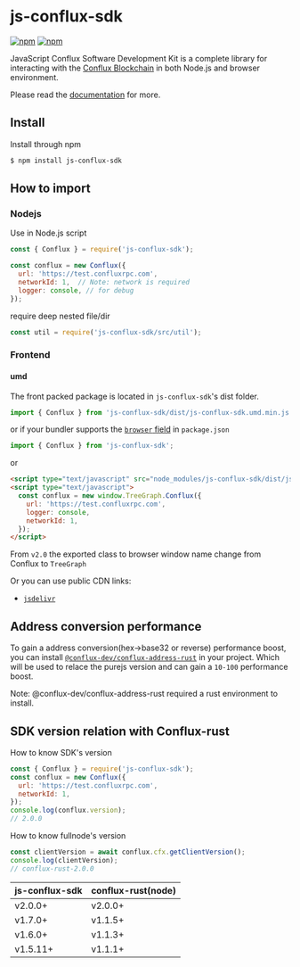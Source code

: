 # js-conflux-sdk

[![npm](https://img.shields.io/npm/v/js-conflux-sdk.svg)](https://www.npmjs.com/package/js-conflux-sdk)
[![npm](https://img.shields.io/npm/dm/js-conflux-sdk.svg)](https://www.npmjs.com/package/js-conflux-sdk)

JavaScript Conflux Software Development Kit is a complete library for interacting with the [Conflux Blockchain](https://developer.confluxnetwork.org/) in both Node.js and browser environment.

Please read the [documentation](https://confluxnetwork.gitbook.io/js-conflux-sdk/) for more.

## Install

Install through npm

```sh
$ npm install js-conflux-sdk
```

## How to import

### Nodejs

Use in Node.js script

```javascript
const { Conflux } = require('js-conflux-sdk');

const conflux = new Conflux({
  url: 'https://test.confluxrpc.com',
  networkId: 1,  // Note: network is required
  logger: console, // for debug
});
```

require deep nested file/dir

```javascript
const util = require('js-conflux-sdk/src/util');
```

### Frontend

#### umd

The front packed package is located in `js-conflux-sdk`'s dist folder.

```javascript
import { Conflux } from 'js-conflux-sdk/dist/js-conflux-sdk.umd.min.js';
```

or if your bundler supports the [`browser` field](https://docs.npmjs.com/files/package.json#browser) in `package.json`

```javascript
import { Conflux } from 'js-conflux-sdk';
```

or

```html
<script type="text/javascript" src="node_modules/js-conflux-sdk/dist/js-conflux-sdk.umd.min.js"></script>
<script type="text/javascript">
  const conflux = new window.TreeGraph.Conflux({
    url: 'https://test.confluxrpc.com',
    logger: console,
    networkId: 1,
  });
</script>
```

From `v2.0` the exported class to browser window name change from Conflux to `TreeGraph`

Or you can use public CDN links:

* [`jsdelivr`](https://cdn.jsdelivr.net/npm/js-conflux-sdk/dist/js-conflux-sdk.umd.min.js)

## Address conversion performance

To gain a address conversion(hex->base32 or reverse) performance boost, you can install [`@conflux-dev/conflux-address-rust`](https://github.com/conflux-fans/conflux-address-rust-binding) in your project. Which will be used to relace the purejs version and can gain a `10-100` performance boost.

Note: @conflux-dev/conflux-address-rust required a rust environment to install.

## SDK version relation with Conflux-rust

How to know SDK's version

```js
const { Conflux } = require('js-conflux-sdk');
const conflux = new Conflux({
  url: 'https://test.confluxrpc.com',
  networkId: 1,
});
console.log(conflux.version);
// 2.0.0
```

How to know fullnode's version

```js
const clientVersion = await conflux.cfx.getClientVersion();
console.log(clientVersion);
// conflux-rust-2.0.0
```

js-conflux-sdk | conflux-rust(node)
-------------- | -------------
v2.0.0+        | v2.0.0+
v1.7.0+        | v1.1.5+
v1.6.0+        | v1.1.3+
v1.5.11+       | v1.1.1+
